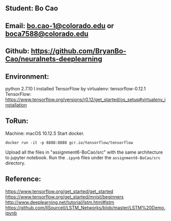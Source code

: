 ## Student: Bo Cao
## Email: bo.cao-1@colorado.edu or boca7588@colorado.edu
## Github: https://github.com/BryanBo-Cao/neuralnets-deeplearning

## Environment:
python 2.7.10
I installed TensorFlow by virtualenv: tensorflow-0.12.1
TensorFlow: https://www.tensorflow.org/versions/r0.12/get_started/os_setup#virtualenv_installation

## ToRun:
Machine: macOS 10.12.5
Start docker.
```
docker run -it -p 8888:8888 gcr.io/tensorflow/tensorflow
```
Upload all the files in "assignment6-BoCao/src" with the same architecture to jupyter notebook. Run the ```.ipynb``` files under the ```assignment6-BoCao/src``` directory.

## Reference:
https://www.tensorflow.org/get_started/get_started
https://www.tensorflow.org/get_started/mnist/beginners
http://www.deeplearning.net/tutorial/lstm.html#lstm
https://github.com/llSourcell/LSTM_Networks/blob/master/LSTM%20Demo.ipynb
